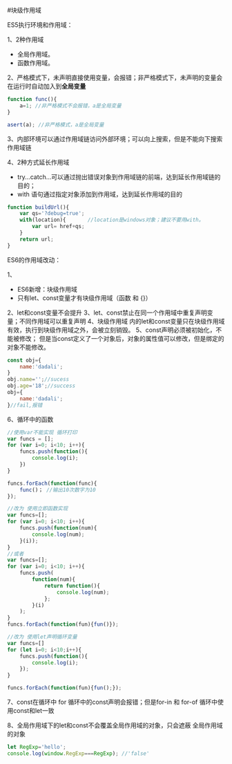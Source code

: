 
#块级作用域

 ES5执行环境和作用域：

1、2种作用域

- 全局作用域。
- 函数作用域。

2、严格模式下，未声明直接使用变量，会报错；非严格模式下，未声明的变量会在运行时自动加入到**全局变量**

```javascript
function func(){
    a=1; //非严格模式不会报错，a是全局变量
}

asert(a); //非严格模式，a是全局变量

```

3、内部环境可以通过作用域链访问外部环境；可以向上搜索，但是不能向下搜索作用域链

4、2种方式延长作用域
- try...catch...可以通过抛出错误对象到作用域链的前端，达到延长作用域链的目的；
- with 语句通过指定对象添加到作用域，达到延长作用域的目的

```javascript
function buildUrl(){
    var qs='?debug=true';
    with(location){       //location是windows对象；建议不要用with。
        var url= href+qs;
    }
    return url;
}
```

ES6的作用域改动：

1、
- ES6新增：块级作用域
- 只有let、const变量才有块级作用域（函数 和 {}）

2、let和const变量不会提升
3、let、const禁止在同一个作用域中重复声明变量；不同作用域可以重复声明
4、块级作用域 内的let和const变量只在块级作用域有效，执行到块级作用域之外，会被立刻销毁。
5、const声明必须被初始化，不能被修改； 但是当const定义了一个对象后，对象的属性值可以修改，但是绑定的对象不能修改。

```javascript
const obj={
    name:'dadali';
}
obj.name='';//sucess
obj.age='18';//success
obj={
    name:'dadali';
}//fail,报错
```
6、循环中的函数

```javascript
//使用var不能实现 循环打印
var funcs = [];
for (var i=0; i<10; i++){
    funcs.push(function(){
        console.log(i);
    })
}

funcs.forEach(function(func){
    func()； //输出10次数字为10
});

//改为 使用立即函数实现
var funcs=[];
for (var i=0; i<10; i++){
    funcs.push(function(num){
        console.log(num);
    }(i));
}
//或者
var funcs=[];
for (var i=0; i<10; i++){
    funcs.push(
        function(num){
            return function(){
                console.log(num);
            };
        }(i)
    );
}
funcs.forEach(function(fun){fun()});

//改为 使用let声明循环变量
var funcs=[]
for (let i=0; i<10;i++){
    funcs.push(function(){
        console.log(i);
    });
}

funcs.forEach(function(fun){fun();});
```
7、const在循环中
    for 循环中的const声明会报错；但是for-in 和 for-of 循环中使用const和let一致

8、全局作用域下的let和const不会覆盖全局作用域的对象，只会遮蔽 全局作用域的对象

```javascript
let RegExp='hello';
console.log(window.RegExp===RegExp); //'false' 
```